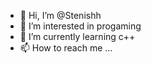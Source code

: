 - 👋 Hi, I’m @Stenishh
- 👀 I’m interested in progaming
- 🌱 I’m currently learning c++
- 📫 How to reach me ...

<!---
Stenishh/Stenishh is a ✨ special ✨ repository because its `README.md` (this file) appears on your GitHub profile.
You can click the Preview link to take a look at your changes.
--->
